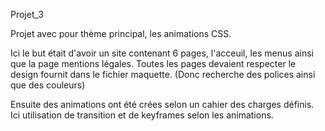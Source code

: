 Projet_3

Projet avec pour thème principal, les animations CSS.

Ici le but était d'avoir un site contenant 6 pages, l'acceuil, les menus ainsi que la page mentions légales.
Toutes les pages devaient respecter le design fournit dans le fichier maquette. (Donc recherche des polices ainsi que des couleurs)

Ensuite des animations ont été crées selon un cahier des charges définis. Ici utilisation de transition et de keyframes selon les animations. 
